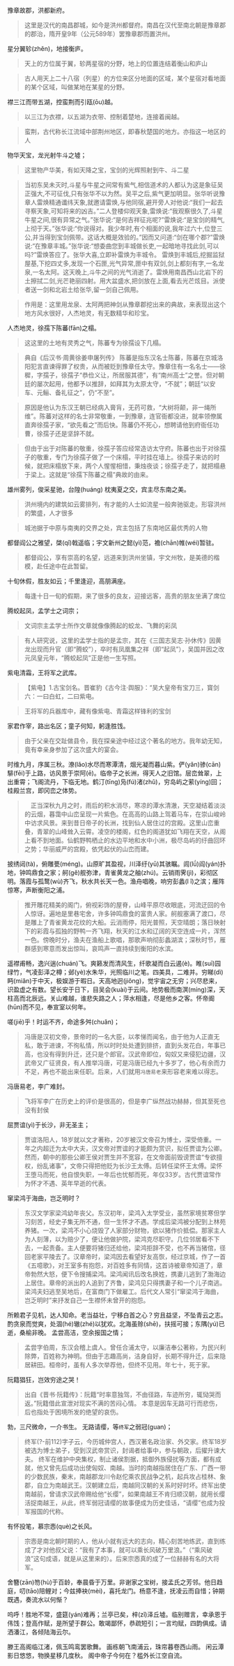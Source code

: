 
豫章故郡，洪都新府。
> 这里是汉代的南昌郡城，如今是洪州都督府。南昌在汉代至南北朝是豫章郡的郡治，隋开皇9年（公元589年）罢豫章郡而置洪州。

星分翼轸(zhěn)，地接衡庐。
> 天上的方位属于翼，轸两星宿的分野，地上的位置连结着衡山和庐山

> 古人用天上二十八宿（列星）的方位来区分地面的区域，某个星宿对看地面的某个区域，叫做某地在某星的分野。

襟三江而带五湖，控蛮荆而引瓯(ōu)越。
> 以三江为衣襟，以五湖为衣带、控制着楚地，连接着闽越。

> 蛮荆，古代称长江流域中部荆州地区，即春秋楚国的地方。亦指这一地区的人

物华天宝，龙光射牛斗之墟；
> 这里物产华美，有如天降之宝，宝剑的光辉照射到牛、斗二星

> 当初东吴未灭时,斗星与牛星之间常有紫气,相信道术的人都认为这是象征吴正强大,不可征伐,只有张华不以为然。吴平之后,紫气更加明显。张华听说豫章人雷焕精通谶纬天象,就邀请雷焕,与他同宿,避开旁人对他说:“我们一起去寻察天象,可知将来的凶吉。”二人登楼仰观天象,雷焕说:“我观察很久了,斗星牛星之间,很有异常之气。”张华说:“是何吉祥征兆呢?”雷焕说:“是宝剑的精气,上彻于天。”张华说:“你说得对。我少年时,有个相面的说,我年过六十,位登三公,并当得到宝剑佩带。这话大概是效验的。”因而又问道:“剑在哪个郡?”雷焕说:“在豫章丰城。”张华说:“想委曲您到丰城做长吏,一起暗地寻找此剑,可以吗?”雷焕答应了。张华大喜,立即补雷焕为丰城令。
> 雷焕到丰城后,挖掘监狱屋基,下挖四丈多,发现一个石匣,光气异常,匣中有双剑,剑上都刻有字,一名龙泉,一名太阿。这天晚上,斗牛之间的光气消逝了。雷焕用南昌西山北岩下的土擦拭二剑,光芒艳丽四射。用大盆盛水,把剑放在上面,看去光芒炫目。派使者送一剑和北岩土给张华,留一剑自己佩用。

> 作用是：这里用龙泉、太阿两把神剑从豫章郡挖出来的典故，来表现出这个地方风水很好，人杰地灵，有无数精华和珍宝。

人杰地灵，徐孺下陈蕃(fān)之榻。
> 这这里的土地有灵秀之气，陈蕃专为徐孺设下几榻。

> 典自《后汉书·周黄徐姜申屠列传》
> 陈蕃是指东汉名士陈蕃，陈蕃在京城洛阳犯言直谏得罪了权贵，从而被贬到豫章任太守。豫章住有一名名士——徐穉，字孺子，徐孺子“恭俭义让，所居服其德”，有“南州高士”之誉。但对朝廷的屡次起用，他都予以推辞，如拜其为太原太守，“不就”；朝廷“以安车、元鲡、备礼征之”，仍“不至”。

> 原因是他认为东汉王朝已经病入膏肓，无药可救，“大树将颠，非一绳所维”。陈蕃对这样的名士非常敬重，一到豫章，连官衙都没进，就率领僚属直奔徐孺子家，“欲先看之”而后快。陈蕃仍不死心，想聘请他到府衙任功曹，徐孺子还是坚辞不就。

> 但由于出于对陈蕃的敬重，徐孺子答应经常造访太守府。陈蕃也出于对徐孺子的敬重，专门为徐孺子做了一个床榻，平时挂在墙上。徐孺子来访的时候，就把床榻放下来，两个人惺惺相惜，秉烛夜谈；徐孺子走了，就把榻悬于梁上。这就是“徐孺下陈蕃之榻”典故的由来。

雄州雾列，俊采星驰，台隍(huáng) 枕夷夏之交，宾主尽东南之美。
> 洪州境内的建筑如云雾排列，有才能的人士如流星一般奔驰驱走。形容洪州的繁盛，人才很多

> 城池据于中原与南夷的交界之处，宾主包括了东南地区最优秀的人物

都督阎公之雅望，棨(qǐ)戟遥临；宇文新州之懿(yì)范，襜(chān)帷(wéi)暂驻。
> 都督阎公，享有崇高的名望，远道来到洪州坐镇，宇文州牧，是美德的楷模，赴任途中在此暂留。

十旬休假，胜友如云；千里逢迎，高朋满座。
> 每逢十日一旬的假期，来了很多的良友，迎接远客，高贵的朋友坐满了席位

腾蛟起凤，孟学士之词宗；
> 文词宗主孟学士所作文章就像像腾起的蛟龙、飞舞的彩凤

> 有人研究说，这里的孟学士指的是孟宗，其在《三国志吴志·孙休传》因黄龙出现而升官（即“腾蛟”），卒时有凤凰集之祥（即“起凤”），吴国并因之改元凤皇元年，“腾蛟起凤”正是他一生写照。

紫电清霜，王将军之武库。
> 【紫电】1.古宝剑名。晋崔豹《古今注·舆服》：“吴大皇帝有宝刀三，寳剑六：一曰白虹，二曰紫电。

> 王将军的兵器库中，藏有像紫电、青霜这样锋利的宝剑

家君作宰，路出名区；童子何知，躬逢胜饯。
> 由于父亲在交趾做县令，我在探亲途中经过这个著名的地方。我年幼无知，竟有幸亲身参加了这次盛大的宴会。

时维九月，序属三秋。潦(lǎo)水尽而寒潭清，烟光凝而暮山紫。俨(yǎn)骖(cān)騑(fēi)于上路，访风景于崇阿(ē)。临帝子之长洲，得天人之旧馆。层峦耸翠，上出重霄；飞阁流丹，下临无地。鹤汀(tīng)凫(fú)渚(zhǔ)，穷岛屿之萦(yíng)回；桂殿兰宫，即冈峦之体势。
> 　正当深秋九月之时，雨后的积水消尽，寒凉的潭水清澈，天空凝结着淡淡的云烟，暮霭中山峦呈现一片紫色。在高高的山路上驾着马车，在崇山峻岭中访求风景。来到昔日帝子的长洲，找到仙人居住过的宫殿。这里山峦重叠，青翠的山峰耸入云霄。凌空的楼阁，红色的阁道犹如飞翔在天空，从阁上看不到地面。仙鹤野鸭栖止的水边平地和水中小洲，极尽岛屿的纡曲回环之势；华丽威严的宫殿，依凭起伏的山峦而建。

披绣闼(tà)，俯雕甍(méng)。山原旷其盈视，川泽纡(yū)其骇瞩。闾(lǘ)阎(yán)扑地，钟鸣鼎食之家；舸(gě)舰弥津，青雀黄龙之舳(zhú)。云销雨霁(jì)，彩彻区明。落霞与孤鹜(wù)齐飞，秋水共长天一色。渔舟唱晚，响穷彭蠡(l ǐ)之滨；雁阵惊寒，声断衡阳之浦。
> 推开雕花精美的阁门，俯视彩饰的屋脊，山峰平原尽收眼底，河流迂回的令人惊讶。遍地是里巷宅舍，许多钟鸣鼎食的富贵人家。舸舰塞满了渡口，尽是雕上了青雀黄龙花纹的大船。云消雨停，阳光普照，天空晴朗；落日映射下的彩霞与孤独的野鸭一齐飞翔，秋天的江水和辽阔的天空连成一片，浑然一色。傍晚时分，渔夫在渔船上歌唱，那歌声响彻彭蠡湖滨；深秋时节，雁群感到寒意而发出惊叫，哀鸣声一直持续到衡阳的水滨。

遥襟甫畅，逸兴遄(chuán)飞。爽籁发而清风生，纤歌凝而白云遏(è)。睢(suī)园绿竹，气凌彭泽之樽；邺(yè)水朱华，光照临川之笔。四美具，二难并。穷睇(dì)眄(miǎn)于中天，极娱游于暇日。天高地迥(jiǒng)，觉宇宙之无穷；兴尽悲来，识盈虚之有数。望长安于日下，目吴会(kuài)于云间。地势极而南溟(míng)深，天柱高而北辰远。关山难越，谁悲失路之人；萍水相逢，尽是他乡之客。怀帝阍(hūn)而不见，奉宣室以何年。

嗟(jiē)乎！时运不齐，命途多舛(chuǎn)；
> 冯唐是汉初文帝，景帝时的一名大臣，以孝悌而闻名，由于他为人正直无私，敢于进谏，不徇私情，所以时时处处遭到排挤，直到头发花白，年事已高，也没有得到升迁，还只是个郎官。汉武帝即位，匈奴又来侵犯边疆，汉武帝又广征贤良，有人推举冯唐，可是冯唐已经九十多岁了，他心有余而力不足，再也不能出来任职。后来，人们就用`冯唐易老`来形容老来难以得志。

冯唐易老，李广难封。
> 飞将军李广在历史上的评价是很高的，但是李广纵然战功赫赫，但其至死也没有封侯

屈贾谊(yì)于长沙，非无圣主；
> 贾谊洛阳人，18岁就以文才著称，20岁被汉文帝召为博士，深受倚重。一年之内超迁为太中大夫，汉文帝对贾谊的才能颇为赏识，拟任贾谊为公卿。然而，朝中的那些公卿王侯对贾生并不宽容，在文帝面前毁谤贾谊“专欲擅权，纷乱诸事”，文帝只得把他贬为长沙王太傅。后转任梁怀王太傅。梁怀王堕马而死，他自恨失职，一年后也忧郁而死，年仅33岁。古代贾谊常作为怀才不遇、英年早逝的代表。

窜梁鸿于海曲，岂乏明时？
> 东汉文学家梁鸿幼年丧父。东汉初年，梁鸿入太学受业，虽然家境贫寒但学习刻苦，经史子集无所不通，但一生怀才不遇。学成后梁鸿被分配到上林苑养猪。一次，梁鸿不小心烧毁了人家部分财物，欲以猪作价抵偿。那家主人为人刻薄，以为赔少了，便让他做护院，梁鸿克尽职守。几位邻居看不下去，一起责备。主人便要将猪归还给他，梁鸿拒辞不受，也不再当猪倌，径回老家平陵去了。汉章帝时，梁鸿因去看望好友高恢，经过京城，作了一首《五噫歌》，对王室多有抱怨，对百姓多有同情，这首诗被章帝知道了，章帝勃然大怒，便下令搜捕梁鸿。梁鸿闻讯后改名换姓，携妻儿逃到了渤海边上居住。章帝的派出的人追到了齐鲁，梁鸿见只得携妻子和一个儿子南逃。梁鸿夫妇逃至吴地后，在富商门下做雇工。后代文人常引“窜梁鸿于海曲，岂乏明时”来抒发自己一生襟怀未曾开的抱怨。

所赖君子见机，达人知命。老当益壮，宁移白首之心？穷且益坚，不坠青云之志。酌贪泉而觉爽，处涸(hé)辙(zhé)以犹欢。北海虽赊(shē)，扶摇可接；东隅(yú)已逝，桑榆非晚。
孟尝高洁，空余报国之情；
> 孟尝字伯周，东汉会稽上虞人。曾任合浦太守，以廉洁奉公著称，为民兴利除弊，百姓称为神明。但由于志趣高尚，洁身自好，长期不得升迁，后来隐居耕田。桓帝时，虽有人多次举荐他，但终不见用。年七十，死于家。

阮籍猖狂，岂效穷途之哭！
> 出自《晋书·阮籍传》：阮籍“时率意独驾，不由径路，车迹所穷，辄恸哭而返。”阮籍借此宣泄对现实不满的苦闷心情。 本意是因车无路可行而悲伤，后也指处于困境所发的绝望的哀伤。

勃，三尺微命，一介书生。
无路请缨，等`终军`之弱冠(guan)；
> 终军(?-前112)字子云，今历城仲宫人，西汉著名政治家、外交家。终军18岁被选为博士弟子，受到汉武帝赏识，封谒者给事中，参与朝政，后擢升谏大夫。 终军在维护中央集权，制止诸侯割据，抵御外族侵扰等方面，都有成就，他又曾先后成功出使匈奴、南越。当时的南越指居住在广东、广西一带的少数民族，秦末，南越郡龙川令赵佗乘农民战争之机，起兵攻占桂林、象郡，自立为南越武王。汉朝建立后，南越同汉朝的关系时好时坏。终军出使南越前，曾请求汉武帝赐给他“长缨”，如果南越王不肯归顺汉朝，就用长缨活捉南越王，从此，终军弱冠请缨的故事便成为历史佳话，“请缨”也成为投军报国的代称。

有怀投笔，慕宗悫(què)之长风。
> 宗悫是南北朝时期的人，他从小就有远大的志向，精心刻苦地练武，直到练成了才对他叔父说：“我有了本事，就可以乘长风破万里浪。”（“乘风破浪”这句成语，就是从这里来的）。后来宗悫真的成了一位赫赫有名的大将军。

舍簪(zān)笏(hù)于百龄，奉晨昏于万里。非谢家之宝树，接孟氏之芳邻。他日趋庭，叨(tāo)陪鲤对；今兹捧袂(mèi)，喜托龙门。杨意不逢，抚凌云而自惜；钟期既遇，奏流水以何惭？

呜呼！胜地不常，盛筵(yán)难再；兰亭已矣，梓(zǐ)泽丘墟。临别赠言，幸承恩于伟饯；登高作赋，是所望于群公。敢竭鄙怀，恭疏短引；一言均赋，四韵俱成。请洒潘江，各倾陆海云尔。

滕王高阁临江渚，佩玉鸣鸾罢歌舞。
画栋朝飞南浦云，珠帘暮卷西山雨。
闲云潭影日悠悠，物换星移几度秋。
阁中帝子今何在？槛外长江空自流。